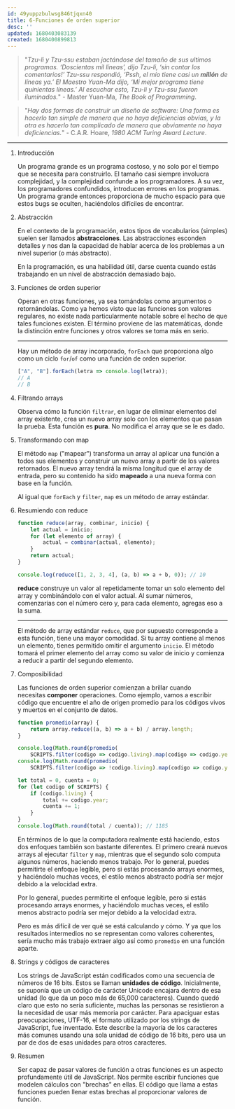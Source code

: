```yaml
---
id: 49yuppzbulwsg846tjqxn40
title: 6-Funciones de orden superior
desc: ''
updated: 1680403083139
created: 1680400899813
---
```


> "*Tzu-li y Tzu-ssu estaban jactándose del tamaño de sus ultimos programas. ‘Doscientas mil líneas’, dijo Tzu-li, ‘sin contar los comentarios!’ Tzu-ssu respondió, ‘Pssh, el mío tiene casi un **millón** de líneas ya.’ El Maestro Yuan-Ma dijo, ‘Mi mejor programa tiene quinientas líneas.’ Al escuchar esto, Tzu-li y Tzu-ssu fueron iluminados.*" - Master Yuan-Ma, *The Book of Programming*.


> "*Hay dos formas de construir un diseño de software: Una forma es hacerlo tan simple de manera que no haya deficiencias obvias, y la otra es hacerlo tan complicado de manera que obviamente no haya deficiencias.*" - C.A.R. Hoare, *1980 ACM Turing Award Lecture*.

---


1. Introducción

    Un programa grande es un programa costoso, y no solo por el tiempo que se necesita para construirlo. El tamaño casi siempre involucra complejidad, y la complejidad confunde a los programadores. A su vez, los programadores confundidos, introducen errores en los programas. Un programa grande entonces proporciona de mucho espacio para que estos bugs se oculten, haciéndolos difíciles de encontrar.

2. Abstracción

    En el contexto de la programación, estos tipos de vocabularios (simples) suelen ser llamados **abstracciones**. Las abstracciones esconden detalles y nos dan la capacidad de hablar acerca de los problemas a un nivel superior (o más abstracto).

    En la programación, es una habilidad útil, darse cuenta cuando estás trabajando en un nivel de abstracción demasiado bajo.

3. Funciones de orden superior

    Operan en otras funciones, ya sea tomándolas como argumentos o retornándolas. Como ya hemos visto que las funciones son valores regulares, no existe nada particularmente notable sobre el hecho de que tales funciones existen. El término proviene de las matemáticas, donde la distinción entre funciones y otros valores se toma más en serio.

    ---

    Hay un método de array incorporado, `forEach` que proporciona algo como un ciclo `for`/`of` como una función de orden superior.

    ```javascript
    ["A", "B"].forEach(letra => console.log(letra));
    // A
    // B
    ```

4. Filtrando arrays

    Observa cómo la función `filtrar`, en lugar de eliminar elementos del array existente, crea un nuevo array solo con los elementos que pasan la prueba. Esta función es **pura**. No modifica el array que se le es dado.

5. Transformando con map

    El método `map` ("mapear") transforma un array al aplicar una función a todos sus elementos y construir un nuevo array a partir de los valores retornados. El nuevo array tendrá la misma longitud que el array de entrada, pero su contenido ha sido **mapeado** a una nueva forma con base en la función.

    Al igual que `forEach` y `filter`, `map` es un método de array estándar.

6. Resumiendo con reduce

    ```javascript
    function reduce(array, combinar, inicio) {
        let actual = inicio;
        for (let elemento of array) {
            actual = combinar(actual, elemento);
        }
        return actual;
    }

    console.log(reduce([1, 2, 3, 4], (a, b) => a + b, 0)); // 10
    ```

    **reduce** construye un valor al repetidamente tomar un solo elemento del array y combinándolo con el valor actual. Al sumar números, comenzarías con el número cero y, para cada elemento, agregas eso a la suma.

    ---

    El método de array estándar `reduce`, que por supuesto corresponde a esta función, tiene una mayor comodidad. Si tu array contiene al menos un elemento, tienes permitido omitir el argumento `inicio`. El método tomará el primer elemento del array como su valor de inicio y comienza a reducir a partir del segundo elemento.

7. Composibilidad

    Las funciones de orden superior comienzan a brillar cuando necesitas **componer** operaciones. Como ejemplo, vamos a escribir código que encuentre el año de origen promedio para los códigos vivos y muertos en el conjunto de datos.

    ```javascript
    function promedio(array) {
        return array.reduce((a, b) => a + b) / array.length;
    }

    console.log(Math.round(promedio(
        SCRIPTS.filter(codigo => codigo.living).map(codigo => codigo.year)))); // 1185
    console.log(Math.round(promedio(
        SCRIPTS.filter(codigo => !codigo.living).map(codigo => codigo.year)))); // 209
    ```

    ```javascript
    let total = 0, cuenta = 0;
    for (let codigo of SCRIPTS) {
        if (codigo.living) {
            total += codigo.year;
            cuenta += 1;
        }
    }
    console.log(Math.round(total / cuenta)); // 1185
    ```

    En términos de lo que la computadora realmente está haciendo, estos dos enfoques también son bastante diferentes. El primero creará nuevos arrays al ejecutar `filter` y `map`, mientras que el segundo solo computa algunos números, haciendo menos trabajo. Por lo general, puedes permitirte el enfoque legible, pero si estás procesando arrays enormes, y haciéndolo muchas veces, el estilo menos abstracto podría ser mejor debido a la velocidad extra.

    Por lo general, puedes permitirte el enfoque legible, pero si estás procesando arrays enormes, y haciéndolo muchas veces, el estilo menos abstracto podría ser mejor debido a la velocidad extra.

    Pero es más difícil de ver qué se está calculando y cómo. Y ya que los resultados intermedios no se representan como valores coherentes, sería mucho más trabajo extraer algo así como `promedio` en una función aparte.

8. Strings y códigos de caracteres

    Los strings de JavaScript están codificados como una secuencia de números de 16 bits. Estos se llaman **unidades de código**. Inicialmente, se suponía que un código de carácter Unicode encajara dentro de esa unidad (lo que da un poco más de 65,000 caracteres). Cuando quedó claro que esto no sería suficiente, muchas las personas se resistieron a la necesidad de usar más memoria por carácter. Para apaciguar estas preocupaciones, UTF-16, el formato utilizado por los strings de JavaScript, fue inventado. Este describe la mayoría de los caracteres más comunes usando una sola unidad de código de 16 bits, pero usa un par de dos de esas unidades para otros caracteres.

9. Resumen

    Ser capaz de pasar valores de función a otras funciones es un aspecto profundamente útil de JavaScript. Nos permite escribir funciones que modelen cálculos con "brechas" en ellas. El código que llama a estas funciones pueden llenar estas brechas al proporcionar valores de función.